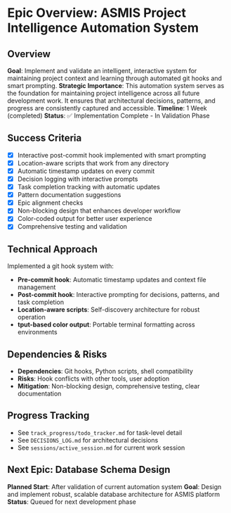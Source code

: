 # Epic Overview: ASMIS Project Intelligence Automation System

## Overview
**Goal**: Implement and validate an intelligent, interactive system for maintaining project context and learning through automated git hooks and smart prompting.
**Strategic Importance**: This automation system serves as the foundation for maintaining project intelligence across all future development work. It ensures that architectural decisions, patterns, and progress are consistently captured and accessible.
**Timeline**: 1 Week (completed)
**Status**: ✅ Implementation Complete - In Validation Phase

## Success Criteria
- [x] Interactive post-commit hook implemented with smart prompting
- [x] Location-aware scripts that work from any directory
- [x] Automatic timestamp updates on every commit
- [x] Decision logging with interactive prompts
- [x] Task completion tracking with automatic updates
- [x] Pattern documentation suggestions
- [x] Epic alignment checks
- [x] Non-blocking design that enhances developer workflow
- [x] Color-coded output for better user experience
- [x] Comprehensive testing and validation

## Technical Approach
Implemented a git hook system with:
- **Pre-commit hook**: Automatic timestamp updates and context file management
- **Post-commit hook**: Interactive prompting for decisions, patterns, and task completion
- **Location-aware scripts**: Self-discovery architecture for robust operation
- **tput-based color output**: Portable terminal formatting across environments

## Dependencies & Risks
- **Dependencies**: Git hooks, Python scripts, shell compatibility
- **Risks**: Hook conflicts with other tools, user adoption
- **Mitigation**: Non-blocking design, comprehensive testing, clear documentation

## Progress Tracking
- See `track_progress/todo_tracker.md` for task-level detail
- See `DECISIONS_LOG.md` for architectural decisions
- See `sessions/active_session.md` for current work session

## Next Epic: Database Schema Design
**Planned Start**: After validation of current automation system
**Goal**: Design and implement robust, scalable database architecture for ASMIS platform
**Status**: Queued for next development phase
